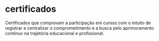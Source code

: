 # certificados
Certificados que comprovam a participação em cursos com o intuito de registrar e centralizar o comprometimento e a busca pelo aprimoramento contínuo na trajetória educacional e profissional.
